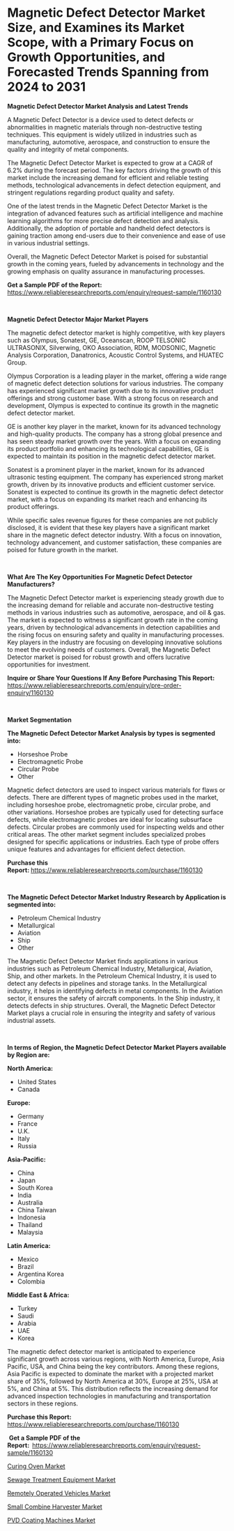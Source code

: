 <p><h1>Magnetic Defect Detector Market Size, and Examines its Market Scope, with a Primary Focus on Growth Opportunities, and Forecasted Trends Spanning from 2024 to 2031</h1></p><p><strong>Magnetic Defect Detector Market Analysis and Latest Trends</strong></p>
<p><p>A Magnetic Defect Detector is a device used to detect defects or abnormalities in magnetic materials through non-destructive testing techniques. This equipment is widely utilized in industries such as manufacturing, automotive, aerospace, and construction to ensure the quality and integrity of metal components.</p><p>The Magnetic Defect Detector Market is expected to grow at a CAGR of 6.2% during the forecast period. The key factors driving the growth of this market include the increasing demand for efficient and reliable testing methods, technological advancements in defect detection equipment, and stringent regulations regarding product quality and safety.</p><p>One of the latest trends in the Magnetic Defect Detector Market is the integration of advanced features such as artificial intelligence and machine learning algorithms for more precise defect detection and analysis. Additionally, the adoption of portable and handheld defect detectors is gaining traction among end-users due to their convenience and ease of use in various industrial settings.</p><p>Overall, the Magnetic Defect Detector Market is poised for substantial growth in the coming years, fueled by advancements in technology and the growing emphasis on quality assurance in manufacturing processes.</p></p>
<p><strong>Get a Sample PDF of the Report:&nbsp;</strong> <a href="https://www.reliableresearchreports.com/enquiry/request-sample/1160130">https://www.reliableresearchreports.com/enquiry/request-sample/1160130</a></p>
<p>&nbsp;</p>
<p><strong>Magnetic Defect Detector Major Market Players</strong></p>
<p><p>The magnetic defect detector market is highly competitive, with key players such as Olympus, Sonatest, GE, Oceanscan, ROOP TELSONIC ULTRASONIX, Silverwing, OKO Association, RDM, MODSONIC, Magnetic Analysis Corporation, Danatronics, Acoustic Control Systems, and HUATEC Group.</p><p>Olympus Corporation is a leading player in the market, offering a wide range of magnetic defect detection solutions for various industries. The company has experienced significant market growth due to its innovative product offerings and strong customer base. With a strong focus on research and development, Olympus is expected to continue its growth in the magnetic defect detector market.</p><p>GE is another key player in the market, known for its advanced technology and high-quality products. The company has a strong global presence and has seen steady market growth over the years. With a focus on expanding its product portfolio and enhancing its technological capabilities, GE is expected to maintain its position in the magnetic defect detector market.</p><p>Sonatest is a prominent player in the market, known for its advanced ultrasonic testing equipment. The company has experienced strong market growth, driven by its innovative products and efficient customer service. Sonatest is expected to continue its growth in the magnetic defect detector market, with a focus on expanding its market reach and enhancing its product offerings.</p><p>While specific sales revenue figures for these companies are not publicly disclosed, it is evident that these key players have a significant market share in the magnetic defect detector industry. With a focus on innovation, technology advancement, and customer satisfaction, these companies are poised for future growth in the market.</p></p>
<p>&nbsp;</p>
<p><strong>What Are The Key Opportunities For Magnetic Defect Detector Manufacturers?</strong></p>
<p><p>The Magnetic Defect Detector market is experiencing steady growth due to the increasing demand for reliable and accurate non-destructive testing methods in various industries such as automotive, aerospace, and oil & gas. The market is expected to witness a significant growth rate in the coming years, driven by technological advancements in detection capabilities and the rising focus on ensuring safety and quality in manufacturing processes. Key players in the industry are focusing on developing innovative solutions to meet the evolving needs of customers. Overall, the Magnetic Defect Detector market is poised for robust growth and offers lucrative opportunities for investment.</p></p>
<p><strong>Inquire or Share Your Questions If Any Before Purchasing This Report:</strong> <a href="https://www.reliableresearchreports.com/enquiry/pre-order-enquiry/1160130">https://www.reliableresearchreports.com/enquiry/pre-order-enquiry/1160130</a></p>
<p>&nbsp;</p>
<p><strong>Market Segmentation</strong></p>
<p><strong>The Magnetic Defect Detector Market Analysis by types is segmented into:</strong></p>
<p><ul><li>Horseshoe Probe</li><li>Electromagnetic Probe</li><li>Circular Probe</li><li>Other</li></ul></p>
<p><p>Magnetic defect detectors are used to inspect various materials for flaws or defects. There are different types of magnetic probes used in the market, including horseshoe probe, electromagnetic probe, circular probe, and other variations. Horseshoe probes are typically used for detecting surface defects, while electromagnetic probes are ideal for locating subsurface defects. Circular probes are commonly used for inspecting welds and other critical areas. The other market segment includes specialized probes designed for specific applications or industries. Each type of probe offers unique features and advantages for efficient defect detection.</p></p>
<p><strong>Purchase this Report:&nbsp;</strong><a href="https://www.reliableresearchreports.com/purchase/1160130">https://www.reliableresearchreports.com/purchase/1160130</a></p>
<p>&nbsp;</p>
<p><strong>The Magnetic Defect Detector Market Industry Research by Application is segmented into:</strong></p>
<p><ul><li>Petroleum Chemical Industry</li><li>Metallurgical</li><li>Aviation</li><li>Ship</li><li>Other</li></ul></p>
<p><p>The Magnetic Defect Detector Market finds applications in various industries such as Petroleum Chemical Industry, Metallurgical, Aviation, Ship, and other markets. In the Petroleum Chemical Industry, it is used to detect any defects in pipelines and storage tanks. In the Metallurgical industry, it helps in identifying defects in metal components. In the Aviation sector, it ensures the safety of aircraft components. In the Ship industry, it detects defects in ship structures. Overall, the Magnetic Defect Detector Market plays a crucial role in ensuring the integrity and safety of various industrial assets.</p></p>
<p>&nbsp;</p>
<p><strong>In terms of Region, the Magnetic Defect Detector Market Players available by Region are:</strong></p>
<p>
    <p> <strong> North America: </strong>
        <ul>
            <li>United States</li>
            <li>Canada</li>
        </ul>
        </p> 
    <p> <strong> Europe: </strong>
        <ul>
            <li>Germany</li>
            <li>France</li>
            <li>U.K.</li>
            <li>Italy</li>
            <li>Russia</li>
        </ul>
        </p> 
    <p> <strong> Asia-Pacific: </strong>
        <ul>
            <li>China</li>
            <li>Japan</li>
            <li>South Korea</li>
            <li>India</li>
            <li>Australia</li>
            <li>China Taiwan</li>
            <li>Indonesia</li>
            <li>Thailand</li>
            <li>Malaysia</li>
        </ul>
        </p> 
    <p> <strong> Latin America: </strong>
        <ul>
            <li>Mexico</li>
            <li>Brazil</li>
            <li>Argentina Korea</li>
            <li>Colombia</li>
        </ul>
        </p> 
    <p> <strong> Middle East & Africa: </strong>
        <ul>
            <li>Turkey</li>
            <li>Saudi</li>
            <li>Arabia</li>
            <li>UAE</li>
            <li>Korea</li>
        </ul>
    </p>
    </p>
<p><p>The magnetic defect detector market is anticipated to experience significant growth across various regions, with North America, Europe, Asia Pacific, USA, and China being the key contributors. Among these regions, Asia Pacific is expected to dominate the market with a projected market share of 35%, followed by North America at 30%, Europe at 25%, USA at 5%, and China at 5%. This distribution reflects the increasing demand for advanced inspection technologies in manufacturing and transportation sectors in these regions.</p></p>
<p><strong>Purchase this Report: </strong><a href="https://www.reliableresearchreports.com/purchase/1160130">https://www.reliableresearchreports.com/purchase/1160130</a></p>
<p>&nbsp;<strong>Get a Sample PDF of the Report:&nbsp;&nbsp;</strong><a href="https://www.reliableresearchreports.com/enquiry/request-sample/1160130">https://www.reliableresearchreports.com/enquiry/request-sample/1160130</a></p>
<p><strong></strong></p>
<p><p><a href="https://medium.com/@coltsporer/curing-oven-market-size-market-outlook-and-market-forecast-2024-to-2031-0b9ed138a91f">Curing Oven Market</a></p><p><a href="https://medium.com/@coltsporer/sewage-treatment-equipment-market-size-reveals-the-best-marketing-channels-in-global-industry-651550472820">Sewage Treatment Equipment Market</a></p><p><a href="https://medium.com/@coltsporer/remotely-operated-vehicles-market-report-reveals-the-latest-trends-and-growth-opportunities-of-this-a2b1edf5392e">Remotely Operated Vehicles Market</a></p><p><a href="https://medium.com/@coltsporer/analyzing-small-combine-harvester-market-global-industry-perspective-and-forecast-2024-to-2031-8a69745d6d0d">Small Combine Harvester Market</a></p><p><a href="https://medium.com/@coltsporer/pvd-coating-machines-market-analysis-and-sze-forecasted-for-period-from-2024-to-2031-f8d8c960de56">PVD Coating Machines Market</a></p></p>